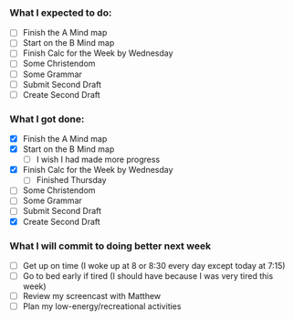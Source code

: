 ### What I expected to do:

- [ ] Finish the A Mind map
- [ ] Start on the B Mind map
- [ ] Finish Calc for the Week by Wednesday
- [ ] Some Christendom
- [ ] Some Grammar
- [ ] Submit Second Draft
- [ ] Create Second Draft
### What I got done:

- [x] Finish the A Mind map
- [x] Start on the B Mind map
	- [ ] I wish I had made more progress
- [x] Finish Calc for the Week by Wednesday
	- [ ] Finished Thursday
- [ ] Some Christendom
- [ ] Some Grammar
- [ ] Submit Second Draft
- [x] Create Second Draft

### What I will commit to doing better next week
- [ ] Get up on time (I woke up at 8 or 8:30 every day except today at 7:15)
- [ ] Go to bed early if tired (I should have because I was very tired this week)
- [ ] Review my screencast with Matthew
- [ ] Plan my low-energy/recreational activities